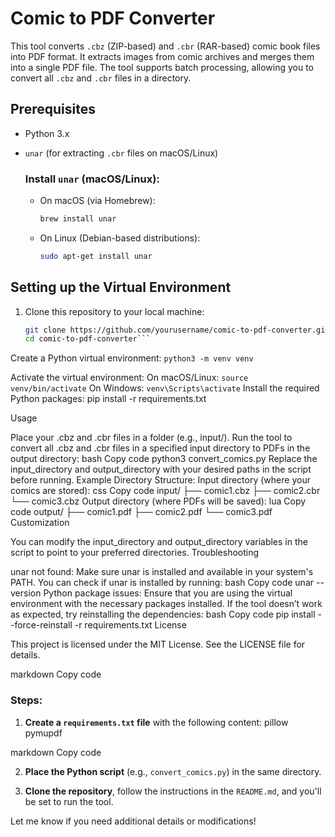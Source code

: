 # Comic to PDF Converter

This tool converts `.cbz` (ZIP-based) and `.cbr` (RAR-based) comic book files into PDF format. It extracts images from comic archives and merges them into a single PDF file. The tool supports batch processing, allowing you to convert all `.cbz` and `.cbr` files in a directory.

## Prerequisites

- Python 3.x
- `unar` (for extracting `.cbr` files on macOS/Linux)
  
  ### Install `unar` (macOS/Linux):
  - On macOS (via Homebrew):
    ```bash
    brew install unar
    ```

  - On Linux (Debian-based distributions):
    ```bash
    sudo apt-get install unar
    ```

## Setting up the Virtual Environment

1. Clone this repository to your local machine:
   ```bash
   git clone https://github.com/yourusername/comic-to-pdf-converter.git
   cd comic-to-pdf-converter```

Create a Python virtual environment:
```python3 -m venv venv```

Activate the virtual environment:
On macOS/Linux:
```source venv/bin/activate```
On Windows:
```venv\Scripts\activate```
Install the required Python packages:
pip install -r requirements.txt


Usage

Place your .cbz and .cbr files in a folder (e.g., input/).
Run the tool to convert all .cbz and .cbr files in a specified input directory to PDFs in the output directory:
bash
Copy code
python3 convert_comics.py
Replace the input_directory and output_directory with your desired paths in the script before running.
Example Directory Structure:
Input directory (where your comics are stored):
css
Copy code
input/
├── comic1.cbz
├── comic2.cbr
└── comic3.cbz
Output directory (where PDFs will be saved):
lua
Copy code
output/
├── comic1.pdf
├── comic2.pdf
└── comic3.pdf
Customization

You can modify the input_directory and output_directory variables in the script to point to your preferred directories.
Troubleshooting

unar not found:
Make sure unar is installed and available in your system's PATH. You can check if unar is installed by running:
bash
Copy code
unar --version
Python package issues:
Ensure that you are using the virtual environment with the necessary packages installed. If the tool doesn’t work as expected, try reinstalling the dependencies:
bash
Copy code
pip install --force-reinstall -r requirements.txt
License

This project is licensed under the MIT License. See the LICENSE file for details.

markdown
Copy code

### Steps:

1. **Create a `requirements.txt` file** with the following content:
pillow pymupdf

markdown
Copy code

2. **Place the Python script** (e.g., `convert_comics.py`) in the same directory.

3. **Clone the repository**, follow the instructions in the `README.md`, and you'll be set to run the tool.

Let me know if you need additional details or modifications!